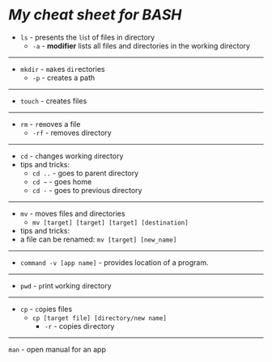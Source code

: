 # ***My cheat sheet for BASH***

* `ls` - presents the `l`i`s`t of files in directory
    * `-a` - **modifier** lists all files and directories in the working directory
---
* `mkdir` - `m`a`k`es `dir`ectories
  * `-p` - creates a path
---
* `touch` - creates files
---
* `rm` - `r`e`m`oves a file 
    * `-rf` - removes directory
---
* `cd` - `c`hanges working `d`irectory
* tips and tricks:
    * `cd ..` - goes to parent directory
    * `cd ~` - goes home
    * `cd -` - goes to previous directory
---
* `mv` - moves files and directories
    * `mv [target] [target] [target] [destination]`
* tips and tricks:
 * a file can be renamed: `mv [target] [new_name]`
---
* `command -v [app name]` - provides location of a program.
---
* `pwd` - `p`rint `w`orking `d`irectory
---
* `cp` - `c`o`p`ies files 
  * `cp [target file] [directory/new name]`
    * `-r` - copies di`r`ectory
---
`man` - open manual for an app